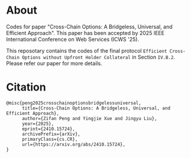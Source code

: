 # About
Codes for paper "Cross-Chain Options: A Bridgeless, Universal, and Efficient Approach".
This paper has been accepted by 2025 IEEE International Conference on Web Services (ICWS '25).


This reposotary contains the codes of the final protocol `Efficient Cross-Chain Options without Upfront Holder Collateral` in Section `IV.B.2`.
Please refer our paper for more details.

# Citation
```
@misc{peng2025crosschainoptionsbridgelessuniversal,
      title={Cross-Chain Options: A Bridgeless, Universal, and Efficient Approach}, 
      author={Zifan Peng and Yingjie Xue and Jingyu Liu},
      year={2025},
      eprint={2410.15724},
      archivePrefix={arXiv},
      primaryClass={cs.CR},
      url={https://arxiv.org/abs/2410.15724}, 
}
```